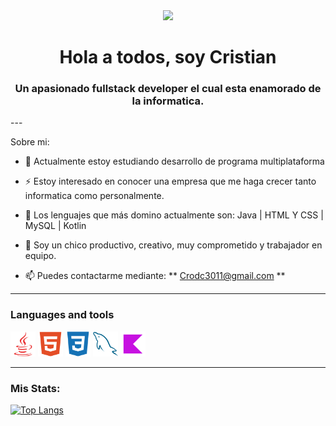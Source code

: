 <div id="header" align="center">
    <img src="https://media.giphy.com/media/qgQUggAC3Pfv687qPC/giphy.gif" width="200">
    <h1 align="center">Hola a todos, soy Cristian</h1>
    <h3 align="center">Un apasionado fullstack developer el cual esta enamorado de la informatica.</h3>
</div>
---

Sobre mi:

- 🔭 Actualmente estoy estudiando desarrollo de programa multiplataforma

- ⚡ Estoy interesado en conocer una empresa que me haga crecer tanto informatica como personalmente.

- 💬 Los lenguajes que más domino actualmente son: Java | HTML Y CSS | MySQL | Kotlin  

- 🤔 Soy un chico productivo, creativo, muy comprometido y trabajador en equipo.

- 📫 Puedes contactarme mediante: ** Crodc3011@gmail.com ** 

---

<div>
    <h3> Languages and tools </h3>
    <div>
        <img src="https://github.com/devicons/devicon/blob/master/icons/java/java-plain.svg" width="40" height="40" 
        title="Java" alt="Java">
        <img src="https://github.com/devicons/devicon/blob/master/icons/html5/html5-plain.svg" width="40" height="40" 
        title="HTML" alt="HTML">
        <img src="https://github.com/devicons/devicon/blob/master/icons/css3/css3-plain.svg" width="40" height="40" 
        title="CSS" alt="CSS">
        <img src="https://github.com/devicons/devicon/blob/master/icons/mysql/mysql-plain.svg" width="40" height="40" 
        title="MySQL" alt="MySQL">
        <img src="https://github.com/devicons/devicon/blob/master/icons/kotlin/kotlin-plain.svg" width="40" height="40" 
        title="Kotlin" alt="Kotlin">
    </div>
</div>

---

### Mis Stats:

[![Top Langs](https://github-readme-stats.vercel.app/api/top-langs/?username=CristianRodriguez07&layout=compact&theme=tokyonight&langs_count=2)](https://github.com/anuraghazra/github-readme-stats)


